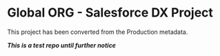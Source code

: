 # Global ORG - Salesforce DX Project

This project has been converted from the Production metadata. 

***This is a test repo until further notice***
